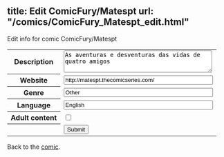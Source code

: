 title: Edit ComicFury/Matespt
url: "/comics/ComicFury_Matespt_edit.html"
---
Edit info for comic ComicFury/Matespt

<form name="comic" action="http://gaepostmail.appspot.com/comic/" method="post">
<table class="comicinfo">
<tr>
<th>Description</th><td><textarea name="description" cols="40" rows="3">As aventuras e desventuras das vidas de quatro amigos</textarea></td>
</tr>
<tr>
<th>Website</th><td><input type="text" name="url" value="http://matespt.thecomicseries.com/" size="40"/></td>
</tr>
<tr>
<th>Genre</th><td><input type="text" name="genre" value="Other" size="40"/></td>
</tr>
<tr>
<th>Language</th><td><input type="text" name="language" value="English" size="40"/></td>
</tr>
<tr>
<th>Adult content</th><td><input type="checkbox" name="adult" value="adult" /></td>
</tr>
<tr>
<th></th><td>
<input type="hidden" name="comic" value="ComicFury_Matespt" />
<input type="submit" name="submit" value="Submit" />
</td>
</tr>
</table>
</form>

Back to the [comic](ComicFury_Matespt.html).
